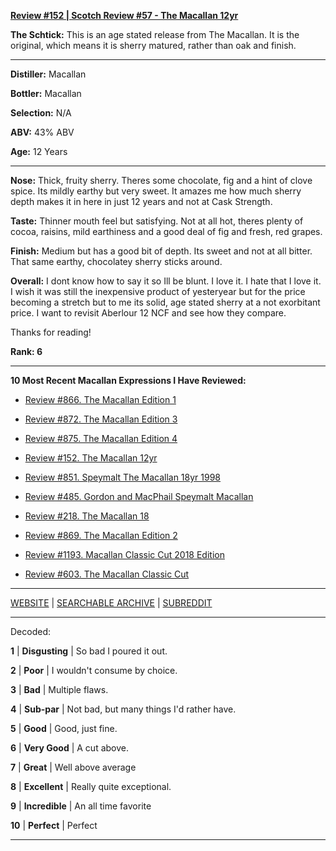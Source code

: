 
[**Review #152 | Scotch Review #57 - The Macallan 12yr**]( https://t8ke.review/review-152-the-macallan-12yr/)

**The Schtick:** This is an age stated release from The Macallan. It is the original, which means it is sherry matured, rather than oak and finish.

-----

**Distiller:** Macallan

**Bottler:** Macallan

**Selection:** N/A

**ABV:**  43% ABV

**Age:** 12 Years 

-----

**Nose:**  Thick, fruity sherry. Theres some chocolate, fig and a hint of clove spice. Its mildly earthy but very sweet. It amazes me how much sherry depth makes it in here in just 12 years and not at Cask Strength.

**Taste:** Thinner mouth feel but satisfying. Not at all hot, theres plenty of cocoa, raisins, mild earthiness and a good deal of fig and fresh, red grapes. 

**Finish:** Medium but has a good bit of depth. Its sweet and not at all bitter. That same earthy, chocolatey sherry sticks around.  

**Overall:** I dont know how to say it so Ill be blunt. I love it. I hate that I love it. I wish it was still the inexpensive product of yesteryear but for the price becoming a stretch but to me its solid, age stated sherry at a not exorbitant price. I want to revisit Aberlour 12 NCF and see how they compare. 

Thanks for reading!

**Rank: 6**

----- 

**10 Most Recent Macallan Expressions I Have Reviewed:** 

- [Review #866. The Macallan Edition 1]( https://t8ke.review/review-866-the-macallan-edition-no-1/) 

- [Review #872. The Macallan Edition 3]( https://t8ke.review/review-872-the-macallan-edition-no-3/) 

- [Review #875. The Macallan Edition 4]( https://t8ke.review/review-875-the-macallan-edition-no-4/) 

- [Review #152. The Macallan 12yr]( https://t8ke.review/review-152-the-macallan-12yr/) 

- [Review #851. Speymalt The Macallan 18yr 1998]( https://t8ke.review/review-851-the-macallan-18yr-speymalt-1998/) 

- [Review #485. Gordon and MacPhail Speymalt Macallan]( https://t8ke.review/review-485-speymalt-macallan-gordon-macphail-9yr/) 

- [Review #218. The Macallan 18]( https://t8ke.review/review-218-the-macallan-18/) 

- [Review #869. The Macallan Edition 2]( https://t8ke.review/review-869-the-macallan-edition-no-2/) 

- [Review #1193. Macallan Classic Cut 2018 Edition]( https://t8ke.review/review-1193-macallan-classic-cut-2018-edition/) 

- [Review #603. The Macallan Classic Cut]( https://t8ke.review/review-603-the-macallan-classic-cut/) 

-----

[WEBSITE](https://t8ke.review) | [SEARCHABLE ARCHIVE](https://t8ke.review/review-archive/) | [SUBREDDIT](https://reddit.com/r/t8kereviews)

-----

Decoded:

**1** | **Disgusting** | So bad I poured it out.

**2** | **Poor** | I wouldn't consume by choice.

**3** | **Bad** | Multiple flaws.

**4** | **Sub-par** | Not bad, but many things I'd rather have.

**5** | **Good** | Good, just fine.

**6** | **Very Good** | A cut above.

**7** | **Great** | Well above average

**8** | **Excellent** | Really quite exceptional.

**9** | **Incredible** | An all time favorite

**10** | **Perfect** | Perfect

----

